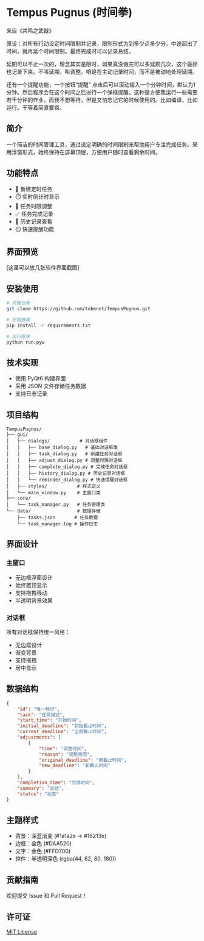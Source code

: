 # Tempus Pugnus (时间拳)

来自《共鸣之武器》

原设：对所有行动设定时间限制并记录，限制形式为到多少点多少分。中途超出了时间，就再延个时间限制。最终完成时可以记录总结。

延期可以不止一次的，理念其实是限时，如果真没做完可以多延期几次，这个最好也记录下来。不叫延期，叫调整。咱是在主动记录时间，而不是被动地处理延期。

还有一个提醒功能，一个按钮“提醒” 点击后可以滚动输入一个分钟时间，默认为1分钟。然后程序会在这个时间之后进行一个弹框提醒。这种是方便我运行一些需要若干分钟的作业，而我不想等待，但是又怕忘记它的时候使用的。比如编译，比如运行。干等着简直要疯。

## 简介
一个简洁的时间管理工具，通过设定明确的时间限制来帮助用户专注完成任务。采用浮窗形式，始终保持在屏幕顶层，方便用户随时查看剩余时间。

## 功能特点

- 🎯 新建定时任务
- ⏱️ 实时倒计时显示
- 🔄 任务时限调整
- ✅ 任务完成记录
- 📜 历史记录查看
- ⏲️ 快速提醒功能

## 界面预览

[这里可以放几张软件界面截图]

## 安装使用

```bash
# 克隆仓库
git clone https://github.com/tobenot/TempusPugnus.git

# 安装依赖
pip install -r requirements.txt

# 运行程序
python run.pyw
```

## 技术实现

- 使用 PyQt6 构建界面
- 采用 JSON 文件存储任务数据
- 支持日志记录

## 项目结构

```
TempusPugnus/
├── gui/
│   ├── dialogs/           # 对话框组件
│   │   ├── base_dialog.py   # 基础对话框类
│   │   ├── task_dialog.py   # 新建任务对话框
│   │   ├── adjust_dialog.py # 调整时限对话框
│   │   ├── complete_dialog.py # 完成任务对话框
│   │   ├── history_dialog.py # 历史记录对话框
│   │   └── reminder_dialog.py # 快速提醒对话框
│   ├── styles/           # 样式定义
│   └── main_window.py    # 主窗口类
├── core/
│   └── task_manager.py   # 任务管理类
└── data/                 # 数据存储
    ├── tasks.json       # 任务数据
    └── task_manager.log # 操作日志
```

## 界面设计

### 主窗口
- 无边框浮窗设计
- 始终置顶显示
- 支持拖拽移动
- 半透明背景效果

### 对话框
所有对话框保持统一风格：
- 无边框设计
- 渐变背景
- 支持拖拽
- 居中显示

## 数据结构

```json
{
    "id": "唯一标识",
    "task": "任务描述",
    "start_time": "开始时间",
    "initial_deadline": "初始截止时间",
    "current_deadline": "当前截止时间",
    "adjustments": [
        {
            "time": "调整时间",
            "reason": "调整原因",
            "original_deadline": "原截止时间",
            "new_deadline": "新截止时间"
        }
    ],
    "completion_time": "完成时间",
    "summary": "总结",
    "status": "状态"
}
```

## 主题样式

- 背景：深蓝渐变 (#1a1a2e -> #16213e)
- 边框：金色 (#DAA520)
- 文字：金色 (#FFD700)
- 控件：半透明深色 (rgba(44, 62, 80, 180))

## 贡献指南

欢迎提交 Issue 和 Pull Request！

## 许可证

[MIT License](LICENSE)
